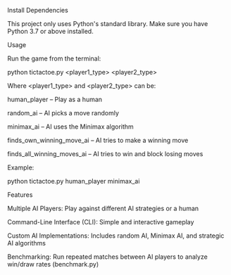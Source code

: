 Install Dependencies

This project only uses Python's standard library. Make sure you have Python 3.7 or above installed.

Usage

Run the game from the terminal:

python tictactoe.py <player1_type> <player2_type>


Where <player1_type> and <player2_type> can be:

human_player – Play as a human

random_ai – AI picks a move randomly

minimax_ai – AI uses the Minimax algorithm

finds_own_winning_move_ai – AI tries to make a winning move

finds_all_winning_moves_ai – AI tries to win and block losing moves

Example:

python tictactoe.py human_player minimax_ai

Features

Multiple AI Players: Play against different AI strategies or a human

Command-Line Interface (CLI): Simple and interactive gameplay

Custom AI Implementations: Includes random AI, Minimax AI, and strategic AI algorithms

Benchmarking: Run repeated matches between AI players to analyze win/draw rates (benchmark.py)

